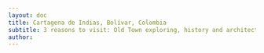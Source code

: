 ```yaml
---
layout: doc
title: Cartagena de Indias, Bolívar, Colombia
subtitle: 3 reasons to visit: Old Town exploring, history and architecture
author:
---
```



<script type="text/javascript">
window.location="https://www.booking.com/searchresults.en.html?city=-579943&aid=893121&no_rooms=1&group_adults=1";
</script>


